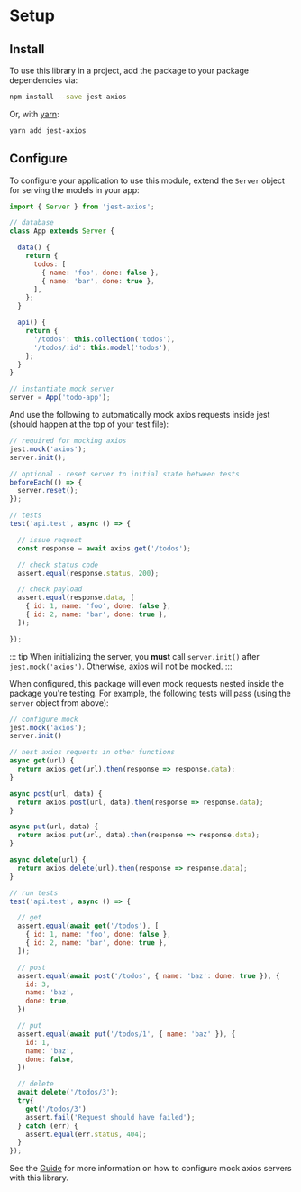 # Setup

## Install

To use this library in a project, add the package to your package dependencies via:

```bash
npm install --save jest-axios
```

Or, with [yarn](https://yarnpkg.com/):

```bash
yarn add jest-axios
```

## Configure

To configure your application to use this module, extend the `Server` object for serving the models in your app:

```javascript
import { Server } from 'jest-axios';

// database
class App extends Server {

  data() {
    return {
      todos: [
        { name: 'foo', done: false },
        { name: 'bar', done: true },
      ],
    };
  }

  api() {
    return {
      '/todos': this.collection('todos'),
      '/todos/:id': this.model('todos'),
    };
  }
}

// instantiate mock server
server = App('todo-app');

```

And use the following to automatically mock axios requests inside jest (should happen at the top of your test file):

```javascript
// required for mocking axios
jest.mock('axios');
server.init();

// optional - reset server to initial state between tests
beforeEach(() => {
  server.reset();
});

// tests
test('api.test', async () => {

  // issue request
  const response = await axios.get('/todos');

  // check status code
  assert.equal(response.status, 200);

  // check payload
  assert.equal(response.data, [
    { id: 1, name: 'foo', done: false },  
    { id: 2, name: 'bar', done: true },
  ]);

});
```

::: tip
When initializing the server, you **must** call `server.init()` after `jest.mock('axios')`. Otherwise, axios will not be mocked.
:::

When configured, this package will even mock requests nested inside the package you're testing. For example, the following tests will pass (using the `server` object from above):

```javascript
// configure mock
jest.mock('axios');
server.init()

// nest axios requests in other functions
async get(url) {
  return axios.get(url).then(response => response.data);
}

async post(url, data) {
  return axios.post(url, data).then(response => response.data);
}

async put(url, data) {
  return axios.put(url, data).then(response => response.data);
}

async delete(url) {
  return axios.delete(url).then(response => response.data);
}

// run tests
test('api.test', async () => {  

  // get
  assert.equal(await get('/todos'), [
    { id: 1, name: 'foo', done: false },
    { id: 2, name: 'bar', done: true },
  ]);

  // post
  assert.equal(await post('/todos', { name: 'baz': done: true }), {
    id: 3,
    name: 'baz',
    done: true,
  })

  // put
  assert.equal(await put('/todos/1', { name: 'baz' }), {
    id: 1,
    name: 'baz',
    done: false,
  })

  // delete
  await delete('/todos/3');
  try{
    get('/todos/3')
    assert.fail('Request should have failed');
  } catch (err) {
    assert.equal(err.status, 404);
  }
});
```


See the [Guide](/guide/usage/) for more information on how to configure mock axios servers with this library.
